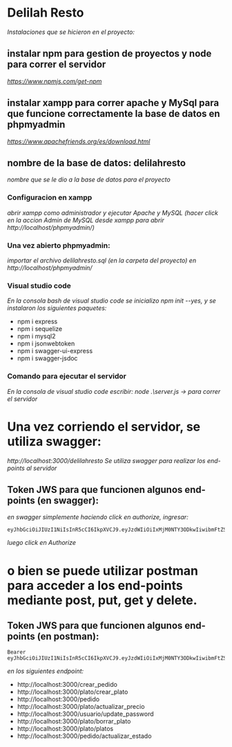 # Delilah Resto
_Instalaciones que se hicieron en el proyecto:_
## instalar npm para gestion de proyectos y node para correr el servidor
_https://www.npmjs.com/get-npm_

## instalar xampp para correr apache y MySql para que funcione correctamente la base de datos en phpmyadmin
_https://www.apachefriends.org/es/download.html_

## nombre de la base de datos: delilahresto
_nombre que se le dio a la base de datos para el proyecto_

### Configuracion en xampp
_abrir xampp como administrador y ejecutar Apache y MySQL (hacer click en la accion Admin de MySQL desde xampp para abrir http://localhost/phpmyadmin/)_


### Una vez abierto phpmyadmin:
_importar el archivo delilahresto.sql (en la carpeta del proyecto) en http://localhost/phpmyadmin/_

### Visual studio code
_En la consola bash de visual studio code se inicializo npm init --yes, y se instalaron los siguientes paquetes:_
* npm i express
* npm i sequelize
* npm i mysql2
* npm i jsonwebtoken
* npm i swagger-ui-express
* npm i swagger-jsdoc

### Comando para ejecutar el servidor
_En la consola de visual studio code escribir: node .\server.js           -> para correr el servidor_

# Una vez corriendo el servidor, se utiliza swagger: 
_http://localhost:3000/delilahresto_
_Se utiliza swagger para realizar los end-points al servidor_

## Token JWS para que funcionen algunos end-points (en swagger):
_en swagger simplemente haciendo click en authorize, ingresar:_ 
```
eyJhbGciOiJIUzI1NiIsInR5cCI6IkpXVCJ9.eyJzdWIiOiIxMjM0NTY3ODkwIiwibmFtZSI6IkpvaG4gRG9lIiwiaWF0IjoxNTE2MjM5MDIyfQ.pPblodGgwKxB3YDA5LHdYsx3LYiGjUUEjTkeIHUKKsU
```

_luego click en Authorize_


# o bien se puede utilizar postman para acceder a los end-points mediante post, put, get y delete.

## Token JWS para que funcionen algunos end-points (en postman):
```
Bearer eyJhbGciOiJIUzI1NiIsInR5cCI6IkpXVCJ9.eyJzdWIiOiIxMjM0NTY3ODkwIiwibmFtZSI6IkpvaG4gRG9lIiwiaWF0IjoxNTE2MjM5MDIyfQ.pPblodGgwKxB3YDA5LHdYsx3LYiGjUUEjTkeIHUKKsU
```
_en los siguientes endpoint:_
* http://localhost:3000/crear_pedido
* http://localhost:3000/plato/crear_plato
* http://localhost:3000/pedido
* http://localhost:3000/plato/actualizar_precio
* http://localhost:3000/usuario/update_password
* http://localhost:3000/plato/borrar_plato
* http://localhost:3000/plato/platos
* http://localhost:3000/pedido/actualizar_estado
